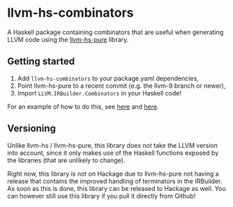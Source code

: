 # llvm-hs-combinators

A Haskell package containing combinators that are useful when generating LLVM
code using the [llvm-hs-pure](https://github.com/llvm-hs/llvm-hs.git) library.

## Getting started

1. Add `llvm-hs-combinators` to your package.yaml dependencies,
2. Point llvm-hs-pure to a recent commit (e.g. the llvm-9 branch or newer),
3. Import `LLVM.IRBuilder.Combinators` in your Haskell code!

For an example of how to do this, see
[here](https://github.com/luc-tielen/eclair-lang/blob/ef514ddbe4cacea91b040b0f2746420e6f1f8dcd/package.yaml#L34)
and [here](https://github.com/luc-tielen/eclair-lang/blob/ef514ddbe4cacea91b040b0f2746420e6f1f8dcd/stack.yaml#L53-L54).

## Versioning

Unlike llvm-hs / llvm-hs-pure, this library does not take the LLVM version into
account, since it only makes use of the Haskell functions exposed by the
libraries (that are unlikely to change).

Right now, this library is not on Hackage due to llvm-hs-pure not having a release
that contains the improved handling of terminators in the IRBuilder. As soon as
this is done, this library can be released to Hackage as well. You can however
still use this library if you pull it directly from Github!
